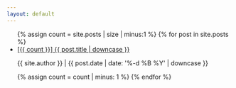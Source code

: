 ```yaml
---
layout: default
---
```


<ul class="post-list">
{% assign count = site.posts | size | minus:1 %}
{% for post in site.posts %}
<li><a href="{{ site.url }}{{ site.baseurl }}/{{ post.url }}">[{{ count }}] {{ post.title | downcase }}</a><p class="post-meta">{{ site.author }} | {{ post.date | date: '%-d %B %Y' | downcase }}</p></li>

{% assign count = count | minus: 1 %}
{% endfor %}
</ul>